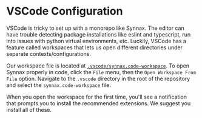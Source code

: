 # VSCode Configuration

VSCode is tricky to set up with a monorepo like Synnax. The editor can have trouble
detecting package installations like eslint and typescript, run into issues with python
virtual environments, etc. Luckily, VSCode has a feature called workspaces that lets us
open different directories under separate contexts/configurations.

Our workspace file is located at
[`.vscode/synnax.code-workspace`](../../.vscode/synnax.code-workspace). To open Synnax
properly in code, click the `File` menu, then the `Open Workspace From File` option.
Navigate to the `.vscode` directory in the root of the repository and select the
`synnax.code-workspace` file.

When you open the workspace for the first time, you'll see a notification that prompts
you to install the recommended extensions. We suggest you install all of these.
